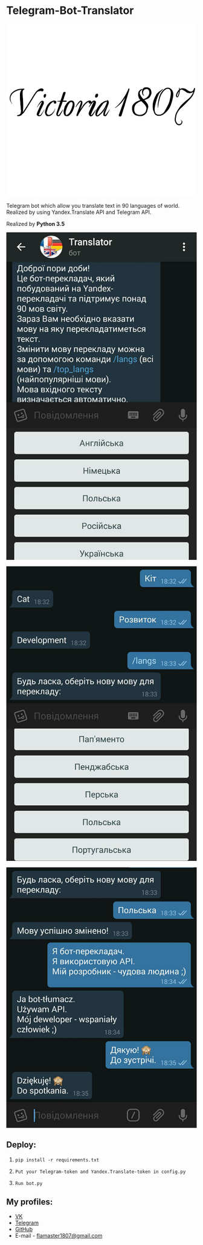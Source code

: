 # Telegram-Bot-Translator
![](https://github.com/Victoria1807/VK-Photos-Downloader/blob/master/Victoria1807.jpg)

Telegram bot which allow you translate text in 90 languages of world.
Realized by using Yandex.Translate API and Telegram API.

Realized by **Python 3.5**

![](img/scr_1.jpg)

![](img/scr_2.jpg)

![](img/scr_3.jpg)

## Deploy:

1. `pip install -r requirements.txt`

1. `Put your Telegram-token and Yandex.Translate-token in config.py`

1. `Run bot.py`


## My profiles:
 - [VK](https://vk.com/victoria_1807)
 - [Telegram](https://telegram.me/Victoria1807)
 - [GitHub](https://github.com/Victoria1807)
 - E-mail - flamaster1807@gmail.com


